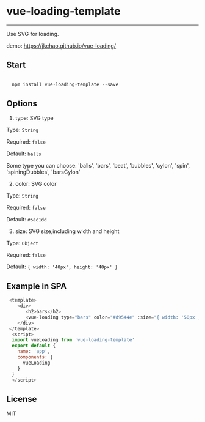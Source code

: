 # vue-loading-template

--- 

Use SVG for loading.

demo: https://jkchao.github.io/vue-loading/

## Start

```javascript

  npm install vue-loading-template --save

```

## Options

1. type: SVG type

  Type: `String`

  Required: `false`

  Default: `balls`

  Some type you can choose: 'balls', 'bars', 'beat', 'bubbles', 'cylon', 'spin', 'spiningDubbles', 'barsCylon'

2. color: SVG color

  Type: `String`

  Required: `false`

  Default: `#5ac1dd`

3. size: SVG size,including width and height

  Type: `Object`

  Required: `false`
  
  Default: `{ width: '40px', height: '40px' }`

## Example in SPA

```javascript
 <template>
    <div>
       <h2>bars</h2>
       <vue-loading type="bars" color="#d9544e" :size="{ width: '50px', height: '50px' }"></vue-loading>    
    </div>
 </template>
  <script>
  import vueLoading from 'vue-loading-template'
  export default {
    name: 'app',
    components: {
      vueLoading
    }
  }
  </script>
```


## License
MIT


